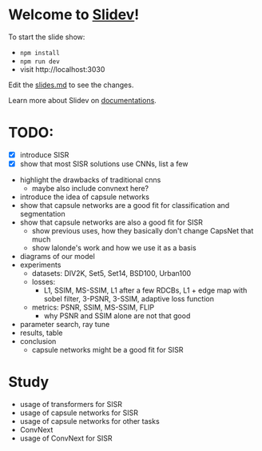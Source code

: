 # Welcome to [Slidev](https://github.com/slidevjs/slidev)!

To start the slide show:

- `npm install`
- `npm run dev`
- visit http://localhost:3030

Edit the [slides.md](./slides.md) to see the changes.

Learn more about Slidev on [documentations](https://sli.dev/).

# TODO:

- [x] introduce SISR
- [x] show that most SISR solutions use CNNs, list a few
- highlight the drawbacks of traditional cnns
  - maybe also include convnext here?
- introduce the idea of capsule networks
- show that capsule networks are a good fit for classification and segmentation
- show that capsule networks are also a good fit for SISR
  - show previous uses, how they basically don't change CapsNet that much
  - show lalonde's work and how we use it as a basis
- diagrams of our model
- experiments
  - datasets: DIV2K, Set5, Set14, BSD100, Urban100
  - losses:
    - L1, SSIM, MS-SSIM, L1 after a few RDCBs, L1 + edge map with sobel filter, 3-PSNR, 3-SSIM, adaptive loss function
  - metrics: PSNR, SSIM, MS-SSIM, FLIP
    - why PSNR and SSIM alone are not that good
- parameter search, ray tune
- results, table
- conclusion
  - capsule networks might be a good fit for SISR

# Study

- usage of transformers for SISR
- usage of capsule networks for SISR
- usage of capsule networks for other tasks
- ConvNext
- usage of ConvNext for SISR